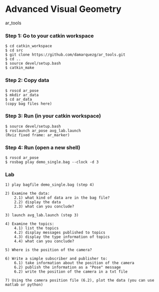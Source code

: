 # Advanced Visual Geometry
ar_tools

### Step 1: Go to your catkin workspace
```
$ cd catkin_workspace
$ cd src
$ git clone https://github.com/damarquezg/ar_tools.git
$ cd ..
$ source devel/setup.bash
$ catkin_make
```
### Step 2: Copy data
```
$ roscd ar_pose
$ mkdir ar_data
$ cd ar_data
(copy bag files here)
```
### Step 3: Run (in your catkin workspace)
```
$ source devel/setup.bash
$ roslaunch ar_pose avg_lab.launch
(Rviz fixed frame: ar_marker)
```
### Step 4: Run (open a new shell)
```
$ roscd ar_pose
$ rosbag play demo_single.bag --clock -d 3
```
### Lab
```
1) play bagfile demo_single.bag (step 4)

2) Examine the data: 
    2.1) what kind of data are in the bag file?
    2.2) display the data
    2.3) what can you conclude?
    
3) launch avg_lab.launch (step 3)

4) Examine the topics:
    4.1) list the topics
    4.2) display messages published to topics
    4.3) display the type information of topics
    4.4) what can you conclude?
    
5) Where is the position of the camera?

6) Write a simple subscriber and publisher to:
    6.1) take information about the position of the camera 
    6.2) publish the information as a "Pose" message
    6.2) write the position of the camera in a txt file
    
7) Using the camera position file (6.2), plot the data (you can use matlab or python)
```
